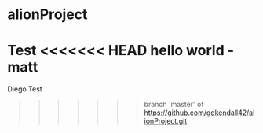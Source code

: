 # alionProject

Test
<<<<<<< HEAD
hello world - matt
=======

Diego Test
>>>>>>> branch 'master' of https://github.com/gdkendall42/alionProject.git
